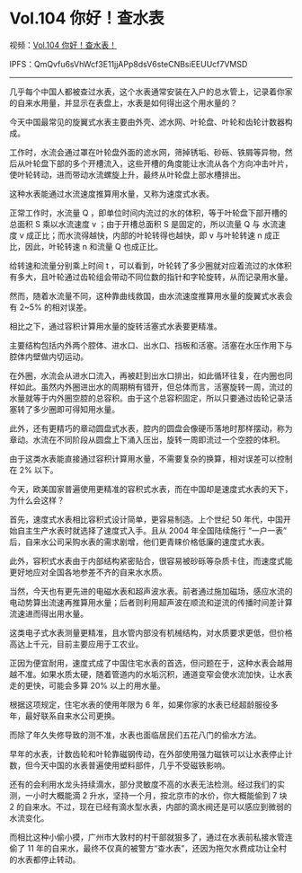 # Vol.104 你好！查水表

视频：[Vol.104 你好！查水表！](http://dweb.link/ipfs/QmZwFjoJRVF6bKCwwSZQsYCTJD8nGKTkT9xfpWxqGnTGzK/Vol.104%20%E4%BD%A0%E5%A5%BD%EF%BC%81%E6%9F%A5%E6%B0%B4%E8%A1%A8%EF%BC%81.mp4)

IPFS：QmQvfu6sVhWcf3E11jjAPp8dsV6steCNBsiEEUUcf7VMSD

---

几乎每个中国人都被查过水表，这个水表通常安装在入户的总水管上，记录着你家的自来水用量，并显示在表盘上，水表是如何得出这个用水量的？

今天中国最常见的旋翼式水表主要由外壳、滤水网、叶轮盘、叶轮和齿轮计数器构成。

工作时，水流会通过罩在叶轮盘外面的滤水网，筛掉锈垢、砂砾、铁屑等异物，然后从叶轮盘下部的多个开槽流入，这些开槽的角度能让水流从各个方向冲击叶片，使叶轮转动，进而带动水流螺旋上升，最终从叶轮盘上部水槽排出。

这种水表能通过水流速度推算用水量，又称为速度式水表。

正常工作时，水流量 Q ，即单位时间内流过的水的体积，等于叶轮盘下部开槽的总面积 S 乘以水流速度 v ；由于开槽总面积 S 是固定的，所以流量 Q 与 水流速度 v 成正比；而水流得越快，内部的叶轮转得也越快，即 v 与叶轮转速 n 成正比，因此，叶轮转速 n 和流量 Q 也成正比。

给转速和流量分别乘上时间 t ，可以看到，叶轮转了多少圈就对应着流过的水体积有多大，且叶轮通过齿轮组会带动不同位数的指针和字轮旋转，从而记录用水量。

然而，随着水流量不同，这种靠曲线救国，由水流速度推算用水量的旋翼式水表会有 2~5% 的相对误差。

相比之下，通过容积计算用水量的旋转活塞式水表要更精准。

主要结构包括内外两个腔体、进水口、出水口、挡板和活塞。活塞在水压作用下与腔体内壁做内切运动。

在外圈，水流会从进水口流入，再被赶到出水口排出，如此循环往复，在内圈也同样如此。虽然内外圈进出水的周期稍有错开，但总体而言，活塞旋转一周，流过的水量就等于内外圈空腔的总容积。由于这个总容积固定，所以只要通过齿轮记录活塞转了多少圈即可得知用水量。

此外，还有更精巧的章动圆盘式水表，腔内的圆盘会像硬币落地时那样摆动，称为章动。水流在不同阶段从圆盘上下涌入压出，旋转一周即流过一个空腔的体积。

由于这类水表能直接通过容积计算用水量，不需要复杂的换算，相对误差可以控制在 2% 以下。

今天，欧美国家普遍使用更精准的容积式水表，而在中国却是速度式水表的天下，为什么会这样？

首先，速度式水表相比容积式设计简单，更容易制造。上个世纪 50 年代，中国开始自主生产水表时就选择了速度式入手。且从 2004 年全国陆续施行 “一户一表” 后，自来水公司采购水表的需求剧增，他们更青睐价格低廉的速度式水表。

此外，容积式水表由于内部结构紧密贴合，很容易被砂砾等杂质卡住，而速度式能更好地应对全国各地参差不齐的自来水水质。

当然，今天也有更先进的电磁水表和超声波水表。前者通过施加磁场，感应水流的电动势算出流速再推算用水量；后者则利用超声波在顺流和逆流的传播时间差计算流速进而得出用水量。

这类电子式水表测量更精准，且水管内部没有机械结构，对水质要求更低，但价格高达上千元，目前主要应用于工农业。

正因为便宜耐用，速度式成了中国住宅水表的首选，但问题在于，这种水表会越用越不准。如果水质太硬，随着管道内的水垢沉积，通道变窄会使水流加快，让水表走的更快，可能会多算 20% 以上的用水量。

根据这项规定，住宅水表的使用年限为 6 年，如果你家的水表已经超龄服役多年，最好联系自来水公司更换。

而除了年久失修导致的测不准，水表也面临居民们五花八门的偷水方法。

早年的水表，计数齿轮和叶轮靠磁钢传动，在外部使用强力磁铁可以让水表停止计数，但今天中国的水表普遍使用塑料部件，几乎不受磁铁影响。

还有的会利用水龙头持续滴水，部分灵敏度不高的水表无法检测。经过我们的实测，一小时大概能滴 2 升水，坚持一个月，按北京市的水价，你大概能偷到 7 块 2 的自来水。不过，现在已经有滴水型水表，内部的滴水阀还是可以感应到微弱的水流变化。

而相比这种小偷小摸，广州市大敦村的村干部就狠多了，通过在水表前私接水管连偷了 11 年的自来水，最终不仅真的被警方“查水表”，还因为拖欠水费成功让全村的水表都停止转动。
